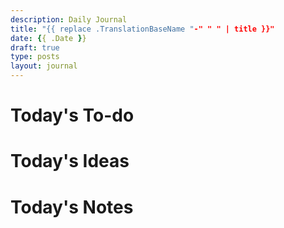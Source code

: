 ```yaml
---
description: Daily Journal
title: "{{ replace .TranslationBaseName "-" " " | title }}"
date: {{ .Date }}
draft: true
type: posts
layout: journal
---
```


# Today's To-do


# Today's Ideas


# Today's Notes

